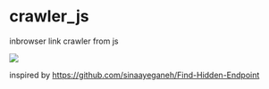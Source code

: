 # crawler_js
inbrowser link crawler from js


![](./usage.gif)

inspired by https://github.com/sinaayeganeh/Find-Hidden-Endpoint
